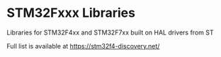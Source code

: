 # STM32Fxxx Libraries
Libraries for STM32F4xx and STM32F7xx built on HAL drivers from ST

Full list is available at https://stm32f4-discovery.net/